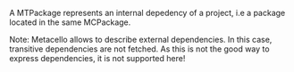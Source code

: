 A MTPackage represents an internal depedency of a project, i.e a package located in the same MCPackage.

Note: Metacello allows to describe external dependencies. In this case, transitive dependencies are not fetched. As this is not the good way to express dependencies, it is not supported here!
